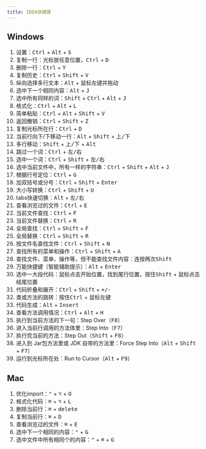 ```yaml
---
title: IDEA快捷键
---
```


## Windows

1. 设置：<kbd>Ctrl</kbd> + <kbd>Alt</kbd> + <kbd>S</kbd>
2. 复制一行：光标放任意位置，<kbd>Ctrl</kbd> + <kbd>D</kbd>
3. 删除一行：<kbd>Ctrl</kbd> + <kbd>Y</kbd>
4. 复制历史：<kbd>Ctrl</kbd> + <kbd>Shift</kbd> + <kbd>V</kbd>
5. 纵向选择多行文本：<kbd>Alt</kbd> + 鼠标左键并拖动
6. 选中下一个相同内容：<kbd>Alt</kbd> + <kbd>J</kbd>
7. 选中所有同样的词：<kbd>Shift</kbd> + <kbd>Ctrl</kbd> + <kbd>Alt</kbd> + <kbd>J</kbd>
8. 格式化：<kbd>Ctrl</kbd> + <kbd>Alt</kbd> + <kbd>L</kbd>
9. 简单粘贴：<kbd>Ctrl</kbd> + <kbd>Alt</kbd> + <kbd>Shift</kbd> + <kbd>V</kbd>
10. 返回撤销：<kbd>Ctrl</kbd> + <kbd>Shift</kbd> + <kbd>Z</kbd>
11. 复制光标所在行：<kbd>Ctrl</kbd> + <kbd>D</kbd>
12. 当前行向下/下移动一行：<kbd>Alt</kbd> + <kbd>Shift</kbd> + <kbd>上/下</kbd>
13. 多行移动：<kbd>Shift</kbd> + <kbd>上/下</kbd> + <kbd>Alt</kbd>
14. 跳过一个词：<kbd>Ctrl</kbd> + <kbd>左/右</kbd>
15. 选中一个词：<kbd>Ctrl</kbd> + <kbd>Shift</kbd> + <kbd>左/右</kbd>
16. 选中当前文件中，所有一样的字符串：<kbd>Ctrl</kbd> + <kbd>Shift</kbd> + <kbd>Alt</kbd> + <kbd>J</kbd>
17. 根据行号定位：<kbd>Ctrl</kbd> + <kbd>G</kbd>
18. 加双括号或分号：<kbd>Ctrl</kbd> + <kbd>Shift</kbd> + <kbd>Enter</kbd>
19. 大小写转换：<kbd>Ctrl</kbd> + <kbd>Shift</kbd> + <kbd>U</kbd>
20. tabs快速切换：<kbd>Alt</kbd> + <kbd>左/右</kbd>
21. 查看浏览过的文件：<kbd>Ctrl</kbd> + <kbd>E</kbd>
22. 当前文件查找：<kbd>Ctrl</kbd> + <kbd>F</kbd>
23. 当前文件替换：<kbd>Ctrl</kbd> + <kbd>R</kbd>
24. 全局查找：<kbd>Ctrl</kbd> + <kbd>Shift</kbd> + <kbd>F</kbd>
25. 全局替换：<kbd>Ctrl</kbd> + <kbd>Shift</kbd>  + <kbd>R</kbd>
26. 按文件名查找文件：<kbd>Ctrl</kbd> + <kbd>Shift</kbd> + <kbd>N</kbd>
27. 查找所有的菜单和操作：<kbd>Ctrl</kbd> + <kbd>Shift</kbd> + <kbd>A</kbd>
28. 查找文件、菜单、操作等，但不能查找文件内容：连按两次<kbd>Shift</kbd>
29. 万能快捷键（智能辅助提示）：<kbd>Alt</kbd> + <kbd>Enter</kbd>
30. 选中一大段代码：鼠标点击开始位置，找到尾行位置，按住<kbd>Shift</kbd> + 鼠标点击结尾位置
31. 代码折叠和展开：<kbd>Ctrl</kbd> + <kbd>Shift</kbd> + <kbd>+/-</kbd>
32. 类或方法的跳转：按住<kbd>Ctrl</kbd> + 鼠标左键
33. 代码生成：<kbd>Alt</kbd> + <kbd>Insert</kbd>
34. 查看方法调用情况：<kbd>Ctrl</kbd> + <kbd>Alt</kbd> + <kbd>H</kbd>
35. 执行到当前方法的下一句：Step Over（<kbd>F8</kbd>）
36. 进入当前行调用的方法体里：Step Into（<kbd>F7</kbd>）
37. 执行完当前的方法：Step Out（<kbd>Shift</kbd> + <kbd>F8</kbd>）
38. 进入到 Jar包方法里或 JDK 自带的方法里：Force Step Into（<kbd>Alt</kbd> + <kbd>Shift</kbd> + <kbd>F7</kbd>）
39. 运行到光标所在处：Run to Cursor（<kbd>Alt</kbd> + <kbd>F9</kbd>）

## Mac

1. 优化import：<kbd>⌃</kbd> + <kbd>⌥</kbd> + <kbd>O</kbd>
2. 格式化代码：<kbd>⌘</kbd> + <kbd>⌥</kbd> + <kbd>L</kbd>
3. 删除当前行：<kbd>⌘</kbd> + <kbd>delete</kbd>
4. 复制当前行：<kbd>⌘</kbd> + <kbd>D</kbd>
5. 查看浏览过的文件：<kbd>⌘</kbd> + <kbd>E</kbd>
6. 选中下一个相同的内容：<kbd>⌃</kbd> + <kbd>G</kbd>
7. 选中文件中所有相同个的内容：<kbd>⌃</kbd> + <kbd>⌘</kbd> + <kbd>G</kbd>

<right-menu />